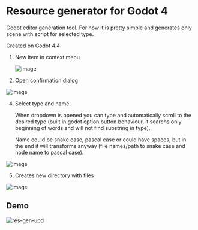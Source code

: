 
# Resource generator for Godot 4

Godot editor generation tool. For now it is pretty simple and generates only scene with script for selected type.

Created on Godot 4.4

1) New item in context menu

   ![image](https://github.com/user-attachments/assets/fbf03d85-a02f-440f-b9ff-b75f32b96da0)

2) Open confirmation dialog

  ![image](https://github.com/user-attachments/assets/6f1ea90c-1f4a-412f-a680-c7b10a0e84e3)

4) Select type and name.
   
   When dropdown is opened you can type and automatically scroll to the desired type (built in godot option button behaviour, it searchs only beginning of words and will not find substring in type).
   
   Name could be snake case, pascal case or could have spaces, but in the end it will transforms anyway (file names/path to snake case and node name to pascal case).

  ![image](https://github.com/user-attachments/assets/8674be3d-5d88-4281-85ae-c16f10859c77)

5) Creates new directory with files

  ![image](https://github.com/user-attachments/assets/03317a32-3b1f-4e53-902a-fd414d8244e3)


## Demo
![res-gen-upd](https://github.com/user-attachments/assets/feb0aed0-8862-4cba-af8f-77402436e122)

